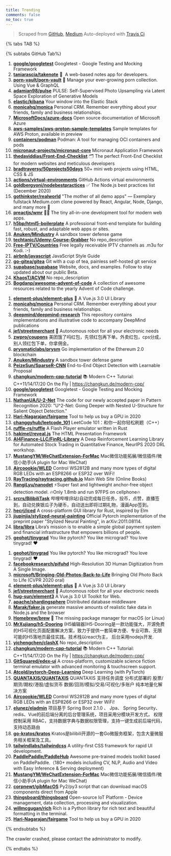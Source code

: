 ```yaml
---
title: Trending
comments: false
no_toc: true
---
```


> Scraped from [GitHub](https://github.com/trending), [Medium](https://medium.com/topic/popular)
Auto-deployed with [Travis Ci](https://travis-ci.org/)

{% tabs TAB %}
<!-- tab GitHub -->
{% subtabs GitHub Tab%}
<!-- tab Daily -->
1. [**google/googletest**](https://github.com/google/googletest)
Googletest - Google Testing and Mocking Framework
2. [**taniarascia/takenote**](https://github.com/taniarascia/takenote)
📝 ‎ A web-based notes app for developers.
3. [**porn-vault/porn-vault**](https://github.com/porn-vault/porn-vault)
💋 Manage your ever-growing porn collection. Using Vue & GraphQL
4. [**adamian98/pulse**](https://github.com/adamian98/pulse)
PULSE: Self-Supervised Photo Upsampling via Latent Space Exploration of Generative Models
5. [**elastic/kibana**](https://github.com/elastic/kibana)
Your window into the Elastic Stack
6. [**monicahq/monica**](https://github.com/monicahq/monica)
Personal CRM. Remember everything about your friends, family and business relationships.
7. [**MicrosoftDocs/azure-docs**](https://github.com/MicrosoftDocs/azure-docs)
Open source documentation of Microsoft Azure
8. [**aws-samples/aws-proton-sample-templates**](https://github.com/aws-samples/aws-proton-sample-templates)
Sample templates for AWS Proton, available in preview
9. [**containers/podman**](https://github.com/containers/podman)
Podman: A tool for managing OCI containers and pods
10. [**micronaut-projects/micronaut-core**](https://github.com/micronaut-projects/micronaut-core)
Micronaut Application Framework
11. [**thedaviddias/Front-End-Checklist**](https://github.com/thedaviddias/Front-End-Checklist)
🗂 The perfect Front-End Checklist for modern websites and meticulous developers
12. [**bradtraversy/50projects50days**](https://github.com/bradtraversy/50projects50days)
50+ mini web projects using HTML, CSS & JS
13. [**actions/virtual-environments**](https://github.com/actions/virtual-environments)
GitHub Actions virtual environments
14. [**goldbergyoni/nodebestpractices**](https://github.com/goldbergyoni/nodebestpractices)
✅ The Node.js best practices list (December 2020)
15. [**gothinkster/realworld**](https://github.com/gothinkster/realworld)
"The mother of all demo apps" — Exemplary fullstack Medium.com clone powered by React, Angular, Node, Django, and many more 🏅
16. [**preactjs/wmr**](https://github.com/preactjs/wmr)
👩‍🚀 The tiny all-in-one development tool for modern web apps.
17. [**h5bp/html5-boilerplate**](https://github.com/h5bp/html5-boilerplate)
A professional front-end template for building fast, robust, and adaptable web apps or sites.
18. [**Anuken/Mindustry**](https://github.com/Anuken/Mindustry)
A sandbox tower defense game
19. [**techtanic/Udemy-Course-Grabber**](https://github.com/techtanic/Udemy-Course-Grabber)
No repo_description
20. [**Free-IPTV/Countries**](https://github.com/Free-IPTV/Countries)
Free legally receivable IPTV channels as .m3u for Kodi. :-)
21. [**airbnb/javascript**](https://github.com/airbnb/javascript)
JavaScript Style Guide
22. [**go-gitea/gitea**](https://github.com/go-gitea/gitea)
Git with a cup of tea, painless self-hosted git service
23. [**supabase/supabase**](https://github.com/supabase/supabase)
Website, docs, and examples. Follow to stay updated about our public Beta.
24. [**KhaosT/ACVM**](https://github.com/KhaosT/ACVM)
No repo_description
25. [**Bogdanp/awesome-advent-of-code**](https://github.com/Bogdanp/awesome-advent-of-code)
A collection of awesome resources related to the yearly Advent of Code challenge.
<!-- endtab -->
<!-- tab Weekly -->
1. [**element-plus/element-plus**](https://github.com/element-plus/element-plus)
🎉 A Vue.js 3.0 UI Library
2. [**monicahq/monica**](https://github.com/monicahq/monica)
Personal CRM. Remember everything about your friends, family and business relationships.
3. [**deepmind/deepmind-research**](https://github.com/deepmind/deepmind-research)
This repository contains implementations and illustrative code to accompany DeepMind publications
4. [**jef/streetmerchant**](https://github.com/jef/streetmerchant)
🤖 Autonomous robot for all your electronic needs
5. [**zwpro/coupons**](https://github.com/zwpro/coupons)
美团饿了吗红包，先领红包再下单。外卖红包，cps分成，别人领红包下单，你拿佣金。
6. [**prysmaticlabs/prysm**](https://github.com/prysmaticlabs/prysm)
Go implementation of the Ethereum 2.0 blockchain
7. [**Anuken/Mindustry**](https://github.com/Anuken/Mindustry)
A sandbox tower defense game
8. [**PeizeSun/SparseR-CNN**](https://github.com/PeizeSun/SparseR-CNN)
End-to-End Object Detection with Learnable Proposal
9. [**changkun/modern-cpp-tutorial**](https://github.com/changkun/modern-cpp-tutorial)
📚 Modern C++ Tutorial: C++11/14/17/20 On the Fly | https://changkun.de/modern-cpp/
10. [**google/googletest**](https://github.com/google/googletest)
Googletest - Google Testing and Mocking Framework
11. [**NathanUA/U-2-Net**](https://github.com/NathanUA/U-2-Net)
The code for our newly accepted paper in Pattern Recognition 2020: "U^2-Net: Going Deeper with Nested U-Structure for Salient Object Detection."
12. [**Hari-Nagarajan/fairgame**](https://github.com/Hari-Nagarajan/fairgame)
Tool to help us buy a GPU in 2020
13. [**changgyhub/leetcode_101**](https://github.com/changgyhub/leetcode_101)
LeetCode 101：和你一起你轻松刷题（C++）
14. [**ruffle-rs/ruffle**](https://github.com/ruffle-rs/ruffle)
A Flash Player emulator written in Rust
15. [**hakimel/reveal.js**](https://github.com/hakimel/reveal.js)
The HTML Presentation Framework
16. [**AI4Finance-LLC/FinRL-Library**](https://github.com/AI4Finance-LLC/FinRL-Library)
A Deep Reinforcement Learning Library for Automated Stock Trading in Quantitative Finance, NeurIPS 2020 DRL workshop.
17. [**MustangYM/WeChatExtension-ForMac**](https://github.com/MustangYM/WeChatExtension-ForMac)
Mac微信功能拓展/微信插件/微信小助手(A plugin for Mac WeChat)
18. [**Aircoookie/WLED**](https://github.com/Aircoookie/WLED)
Control WS2812B and many more types of digital RGB LEDs with an ESP8266 or ESP32 over WiFi!
19. [**RayTracing/raytracing.github.io**](https://github.com/RayTracing/raytracing.github.io)
Main Web Site (Online Books)
20. [**RangiLyu/nanodet**](https://github.com/RangiLyu/nanodet)
⚡Super fast and lightweight anchor-free object detection model. 🔥Only 1.8mb and run 97FPS on cellphone🔥
21. [**srcrs/BilibiliTask**](https://github.com/srcrs/BilibiliTask)
哔哩哔哩(B站)自动完成每日任务，投币，点赞，直播签到，自动兑换银瓜子为硬币，自动送出即将过期礼物，漫画App签到。
22. [**hecrj/iced**](https://github.com/hecrj/iced)
A cross-platform GUI library for Rust, inspired by Elm
23. [**jiupinjia/stylized-neural-painting**](https://github.com/jiupinjia/stylized-neural-painting)
Official Pytorch implementation of the preprint paper "Stylized Neural Painting", in arXiv:2011.08114.
24. [**libra/libra**](https://github.com/libra/libra)
Libra’s mission is to enable a simple global payment system and financial infrastructure that empowers billions of people.
25. [**geohot/tinygrad**](https://github.com/geohot/tinygrad)
You like pytorch? You like micrograd? You love tinygrad! ❤️
<!-- endtab -->
<!-- tab Monthly -->
1. [**geohot/tinygrad**](https://github.com/geohot/tinygrad)
You like pytorch? You like micrograd? You love tinygrad! ❤️
2. [**facebookresearch/pifuhd**](https://github.com/facebookresearch/pifuhd)
High-Resolution 3D Human Digitization from A Single Image.
3. [**microsoft/Bringing-Old-Photos-Back-to-Life**](https://github.com/microsoft/Bringing-Old-Photos-Back-to-Life)
Bringing Old Photo Back to Life (CVPR 2020 oral)
4. [**element-plus/element-plus**](https://github.com/element-plus/element-plus)
🎉 A Vue.js 3.0 UI Library
5. [**jef/streetmerchant**](https://github.com/jef/streetmerchant)
🤖 Autonomous robot for all your electronic needs
6. [**hug-sun/element3**](https://github.com/hug-sun/element3)
A Vue.js 3.0 UI Toolkit for Web.
7. [**apache/shardingsphere**](https://github.com/apache/shardingsphere)
Distributed database middleware
8. [**Marak/faker.js**](https://github.com/Marak/faker.js)
generate massive amounts of realistic fake data in Node.js and the browser
9. [**Homebrew/brew**](https://github.com/Homebrew/brew)
🍺 The missing package manager for macOS (or Linux)
10. [**MrXujiang/h5-Dooring**](https://github.com/MrXujiang/h5-Dooring)
(H5编辑器)H5-Dooring是一款功能强大，开源免费的H5可视化页面配置解决方案，致力于提供一套简单方便、专业可靠、无限可能的H5落地页最佳实践。技术栈以react为主， 后台采用nodejs开发.
11. [**yichengchen/clashX**](https://github.com/yichengchen/clashX)
No repo_description
12. [**changkun/modern-cpp-tutorial**](https://github.com/changkun/modern-cpp-tutorial)
📚 Modern C++ Tutorial: C++11/14/17/20 On the Fly | https://changkun.de/modern-cpp/
13. [**GitSquared/edex-ui**](https://github.com/GitSquared/edex-ui)
A cross-platform, customizable science fiction terminal emulator with advanced monitoring & touchscreen support.
14. [**Atcold/pytorch-Deep-Learning**](https://github.com/Atcold/pytorch-Deep-Learning)
Deep Learning (with PyTorch)
15. [**QUANTAXIS/QUANTAXIS**](https://github.com/QUANTAXIS/QUANTAXIS)
QUANTAXIS 支持任务调度 分布式部署的 股票/期货/期权/港股/虚拟货币 数据/回测/模拟/交易/可视化/多账户 纯本地量化解决方案
16. [**Aircoookie/WLED**](https://github.com/Aircoookie/WLED)
Control WS2812B and many more types of digital RGB LEDs with an ESP8266 or ESP32 over WiFi!
17. [**elunez/eladmin**](https://github.com/elunez/eladmin)
项目基于 Spring Boot 2.1.0 、 Jpa、 Spring Security、redis、Vue的前后端分离的后台管理系统，项目采用分模块开发方式， 权限控制采用 RBAC，支持数据字典与数据权限管理，支持一键生成前后端代码，支持动态路由
18. [**go-kratos/kratos**](https://github.com/go-kratos/kratos)
Kratos是bilibili开源的一套Go微服务框架，包含大量微服务相关框架及工具。
19. [**tailwindlabs/tailwindcss**](https://github.com/tailwindlabs/tailwindcss)
A utility-first CSS framework for rapid UI development.
20. [**PaddlePaddle/PaddleHub**](https://github.com/PaddlePaddle/PaddleHub)
Awesome pre-trained models toolkit based on PaddlePaddle.（180+ models including CV, NLP, Audio and Video with Easy Inference & Serving deployment)
21. [**MustangYM/WeChatExtension-ForMac**](https://github.com/MustangYM/WeChatExtension-ForMac)
Mac微信功能拓展/微信插件/微信小助手(A plugin for Mac WeChat)
22. [**corpnewt/gibMacOS**](https://github.com/corpnewt/gibMacOS)
Py2/py3 script that can download macOS components direct from Apple
23. [**thingsboard/thingsboard**](https://github.com/thingsboard/thingsboard)
Open-source IoT Platform - Device management, data collection, processing and visualization.
24. [**willmcgugan/rich**](https://github.com/willmcgugan/rich)
Rich is a Python library for rich text and beautiful formatting in the terminal.
25. [**Hari-Nagarajan/fairgame**](https://github.com/Hari-Nagarajan/fairgame)
Tool to help us buy a GPU in 2020
<!-- endtab -->
{% endsubtabs %}
<!-- endtab -->
<!-- tab Medium -->
The crawler crashed, please contact the administrator to modify.
<!-- endtab -->
{% endtabs %}
